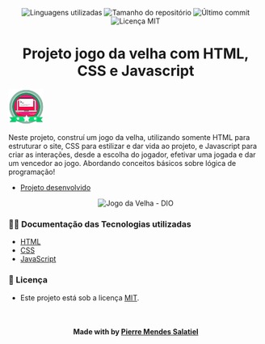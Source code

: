<!-- Badges session -->
<p align="center">  
  <!-- languages -->
  <img src="https://img.shields.io/github/languages/count/Pierre-Mendes/projetoJogoDaVelha?style=social" alt="Linguagens utilizadas">
  <!-- repo size -->
  <img src="https://img.shields.io/github/repo-size/Pierre-Mendes/projetoJogoDaVelha?style=social" alt="Tamanho do repositório">
  <!-- last commit -->
  <img src="https://img.shields.io/github/last-commit/Pierre-Mendes/projetoJogoDaVelha?style=social" alt="Último commit">
  <!-- licence MIT -->
  <img src="https://img.shields.io/github/license/Pierre-Mendes/projetoJogoDaVelha?style=social" alt="Licença MIT">
</p>

<!--About session-->
<h1 align="center">Projeto jogo da velha com HTML, CSS e Javascript</h1>

<img src="./src/assets/badge.png" title="Badge" width="70" height="70">

Neste projeto, construí um jogo da velha, utilizando somente HTML para estruturar o site, CSS para estilizar e dar vida ao projeto, e Javascript para criar as interações, desde a escolha do jogador, efetivar uma jogada e dar um vencedor ao jogo. Abordando conceitos básicos sobre lógica de programação!

- [Projeto desenvolvido](https://projeto-jogo-da-velha.bohr.io/)

<p align="center"><img src="./src/assets/projeto.gif" title="Jogo da Velha - DIO"></p>

<h3>👨‍💻 Documentação das Tecnologias utilizadas</h3>

- [HTML](https://www.w3schools.com/html/)
- [CSS](https://developer.mozilla.org/pt-BR/docs/Web/CSS)
- [JavaScript](https://developer.mozilla.org/en-US/docs/Web/JavaScript)

<!--License session-->
<h3>📝 Licença</h3>

- Este projeto está sob a licença [MIT](./LICENSE).

<!--Bottom session-->
<br><h4 align=center>Made with by <a target="_blank" href="https://pleiterson.vercel.app" >Pierre Mendes Salatiel</a></h4>